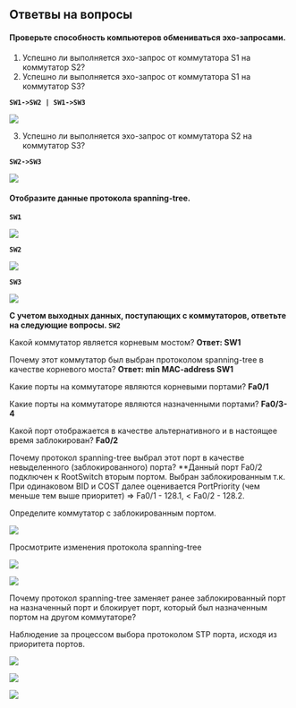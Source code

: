 ## Ответвы на вопросы ##

#### Проверьте способность компьютеров обмениваться эхо-запросами. ####

1. Успешно ли выполняется эхо-запрос от коммутатора S1 на коммутатор S2?
2. Успешно ли выполняется эхо-запрос от коммутатора S1 на коммутатор S3?

**`SW1->SW2 | SW1->SW3`**

![](https://github.com/gerasev1992/otus_NEP_24-25/blob/main/labs/lab002/lab002_ping.png)

3. Успешно ли выполняется эхо-запрос от коммутатора S2 на коммутатор S3?

**`SW2->SW3`**

![](https://github.com/gerasev1992/otus_NEP_24-25/blob/main/labs/lab002/lab002_ping2-3.png)

#### Отобразите данные протокола spanning-tree. ####

**`SW1`**

![](https://github.com/gerasev1992/otus_NEP_24-25/blob/main/labs/lab002/lab002_SW1(def).png)

**`SW2`**

![](https://github.com/gerasev1992/otus_NEP_24-25/blob/main/labs/lab002/lab002_SW2(def).png)

**`SW3`**

![](https://github.com/gerasev1992/otus_NEP_24-25/blob/main/labs/lab002/lab002_SW3(def).png)

**С учетом выходных данных, поступающих с коммутаторов, ответьте на следующие вопросы. **`SW2`****

Какой коммутатор является корневым мостом? **Ответ: SW1**

Почему этот коммутатор был выбран протоколом spanning-tree в качестве корневого моста? **Ответ: min MAC-address SW1**

Какие порты на коммутаторе являются корневыми портами? **Fa0/1**

Какие порты на коммутаторе являются назначенными портами? **Fa0/3-4**

Какой порт отображается в качестве альтернативного и в настоящее время заблокирован? **Fa0/2**

Почему протокол spanning-tree выбрал этот порт в качестве невыделенного (заблокированного) порта? **Данный порт Fa0/2 подключен к RootSwitch вторым портом. Выбран заблокированным т.к. При одинаковом BID и COST далее оценивается PortPriority (чем меньше тем выше приоритет) => Fa0/1 - 128.1, < Fa0/2 - 128.2.

Определите коммутатор с заблокированным портом.

![](https://github.com/gerasev1992/otus_NEP_24-25/blob/main/labs/lab002/lab002_SW3(def).png)

Просмотрите изменения протокола spanning-tree

![](https://github.com/gerasev1992/otus_NEP_24-25/blob/main/labs/lab002/lab002_SW2(cost).png)

![](https://github.com/gerasev1992/otus_NEP_24-25/blob/main/labs/lab002/lab002_SW3(cost).png)

Почему протокол spanning-tree заменяет ранее заблокированный порт на назначенный порт
и блокирует порт, который был назначенным портом на другом коммутаторе?



Наблюдение за процессом выбора протоколом STP порта, исходя из приоритета портов.

![](https://github.com/gerasev1992/otus_NEP_24-25/blob/main/labs/lab002/lab002_SW1(full).png)

![](https://github.com/gerasev1992/otus_NEP_24-25/blob/main/labs/lab002/lab002_SW2(full).png)

![](https://github.com/gerasev1992/otus_NEP_24-25/blob/main/labs/lab002/lab002_SW3(full).png)
